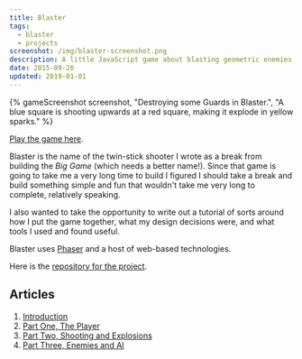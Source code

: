 ```yaml
---
title: Blaster
tags:
  - blaster
  - projects
screenshot: /img/blaster-screenshot.png
description: A little JavaScript game about blasting geometric enemies.
date: 2015-09-26
updated: 2019-01-01
---
```


{% gameScreenshot screenshot, "Destroying some Guards in Blaster.",  "A blue square is shooting upwards at a red square, making it explode in yellow sparks." %}

[Play the game here][playblaster].

Blaster is the name of the twin-stick shooter I wrote as a break from building the _Big Game_ (which needs a better name!). Since that game is going to take me a very long time to build I figured I should take a break and build something simple and fun that wouldn't take me very long to complete, relatively speaking.

I also wanted to take the opportunity to write out a tutorial of sorts around how I put the game together, what my design decisions were, and what tools I used and found useful.

Blaster uses [Phaser][] and a host of web-based technologies.

Here is the [repository for the project][repo].

## Articles

1. [Introduction](/games/blaster/intro)
1. [Part One, The Player](/games/blaster/part-one)
1. [Part Two, Shooting and Explosions](/games/blaster/part-two)
1. [Part Three, Enemies and AI](/games/blaster/part-three)



[playblaster]: http://blaster.drhayes.io
[phaser]: https://phaser.io/
[repo]: https://github.com/drhayes/blaster
